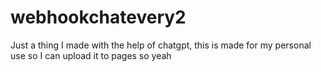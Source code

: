 # webhookchatevery2

Just a thing I made with the help of chatgpt, this is made for my personal use so I can upload it to pages so yeah
